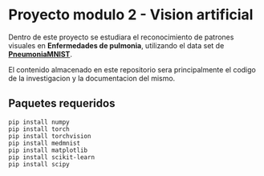 # Proyecto modulo 2 - Vision artificial
Dentro de este proyecto se estudiara el reconocimiento de patrones visuales en **Enfermedades de pulmonia**, utilizando el data set de [**PneumoniaMNIST**](https://medmnist.com/).

El contenido almacenado en este repositorio sera principalmente el codigo de la investigacion y la documentacion del mismo.
## Paquetes requeridos
``` pip install tqdm
pip install numpy
pip install torch
pip install torchvision
pip install medmnist
pip install matplotlib
pip install scikit-learn
pip install scipy
```
